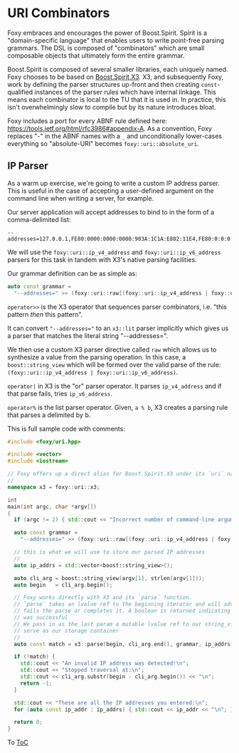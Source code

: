 # URI Combinators

Foxy embraces and encourages the power of Boost.Spirit. Spirit is a "domain-specific language" that
enables users to write point-free parsing grammars. The DSL is composed of "combinators" which are
small composable objects that ultimately form the entire grammar.

Boost.Spirit is composed of several smaller libraries, each uniquely named. Foxy chooses to be
based on [Boost.Spirit.X3](https://www.boost.org/doc/libs/release/libs/spirit/doc/x3/html/index.html).
X3, and subsequently Foxy, work by defining the parser structures up-front and then creating
`const`-qualified instances of the parser rules which have internal linkage. This means each
combinator is local to the TU that it is used in. In practice, this isn't overwhelmingly slow to
compile but by its nature introduces bloat.

Foxy includes a port for every ABNF rule defined here: https://tools.ietf.org/html/rfc3986#appendix-A.
As a convention, Foxy replaces "-" in the ABNF names with a `_` and unconditionally lower-cases everything
so "absolute-URI" becomes `foxy::uri::absolute_uri`.

## IP Parser

As a warm up exercise, we're going to write a custom IP address parser. This is useful in the case
of accepting a user-defined argument on the command line when writing a server, for example.

Our server application will accept addresses to bind to in the form of a comma-delimited list:
```
--addresses=127.0.0.1,FE80:0000:0000:0000:903A:1C1A:E802:11E4,FE80:0:0:0:903A::11E4,255.255.255.0
```

We will use the `foxy::uri::ip_v4_address` and `foxy::uri::ip_v6_address` parsers for this task in
tandem with X3's native parsing facilities.

Our grammar definition can be as simple as:

```c++
auto const grammar =
  "--addresses=" >> (foxy::uri::raw[(foxy::uri::ip_v4_address | foxy::uri::ip_v6_address)] % ",");
```

`operator>>` is the X3 operator that sequences parser combinators, i.e. "this pattern _then_ this
pattern".

It can convert `"--addresses="` to an `x3::lit` parser implicitly which gives us a parser that
matches the literal string "--addresses=".

We then use a custom X3 parser directive called `raw` which allows us to synthesize a value from
the parsing operation. In this case, a `boost::string_view` which will be formed over the valid
parse of the rule: `(foxy::uri::ip_v4_address | foxy::uri::ip_v6_address)`.

`operator|` in X3 is the "or" parser operator. It parses `ip_v4_address` and if that parse fails,
tries `ip_v6_address`.

`operator%` is the list parser operator. Given, `a % b`, X3 creates a parsing rule that parses
a delimited by b.

This is full sample code with comments:

```c++
#include <foxy/uri.hpp>

#include <vector>
#include <iostream>

// Foxy offers up a direct alias for Boost.Spirit.X3 under its `uri` namespace
//
namespace x3 = foxy::uri::x3;

int
main(int argc, char *argv[])
{
  if (argc != 2) { std::cout << "Incorrect number of command-line arguments!\n"; }

  auto const grammar =
    "--addresses=" >> (foxy::uri::raw[(foxy::uri::ip_v4_address | foxy::uri::ip_v6_address)] % ",");

  // this is what we will use to store our parsed IP addresses
  //
  auto ip_addrs = std::vector<boost::string_view>();

  auto cli_arg = boost::string_view(argv[1], strlen(argv[1]));
  auto begin   = cli_arg.begin();

  // Foxy works directly with X3 and its `parse` function.
  // `parse` takes an lvalue ref to the beginning iterator and will advance it until it either
  // fails the parse or completes it. A boolean is returned indicating whether or not the parse
  // was successful
  // We pass in as the last param a mutable lvalue ref to our string_view vector which will now
  // serve as our storage container
  //
  auto const match = x3::parse(begin, cli_arg.end(), grammar, ip_addrs);

  if (!match) {
    std::cout << "An invalid IP address was detected!\n";
    std::cout << "Stopped traversal at:\n";
    std::cout << cli_arg.substr(begin - cli_arg.begin()) << "\n";
    return -1;
  }

  std::cout << "These are all the IP addresses you entered:\n";
  for (auto const ip_addr : ip_addrs) { std::cout << ip_addr << "\n"; }

  return 0;
}
```

To [ToC](./index.md#Table-of-Contents)
